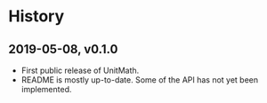 # History

## 2019-05-08, v0.1.0

- First public release of UnitMath.
- README is mostly up-to-date. Some of the API has not yet been implemented.
